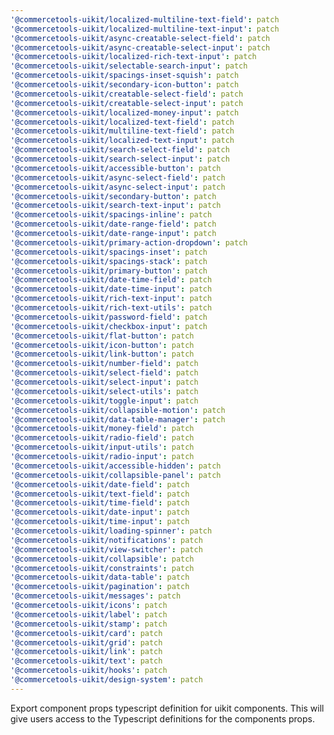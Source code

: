 ```yaml
---
'@commercetools-uikit/localized-multiline-text-field': patch
'@commercetools-uikit/localized-multiline-text-input': patch
'@commercetools-uikit/async-creatable-select-field': patch
'@commercetools-uikit/async-creatable-select-input': patch
'@commercetools-uikit/localized-rich-text-input': patch
'@commercetools-uikit/selectable-search-input': patch
'@commercetools-uikit/spacings-inset-squish': patch
'@commercetools-uikit/secondary-icon-button': patch
'@commercetools-uikit/creatable-select-field': patch
'@commercetools-uikit/creatable-select-input': patch
'@commercetools-uikit/localized-money-input': patch
'@commercetools-uikit/localized-text-field': patch
'@commercetools-uikit/multiline-text-field': patch
'@commercetools-uikit/localized-text-input': patch
'@commercetools-uikit/search-select-field': patch
'@commercetools-uikit/search-select-input': patch
'@commercetools-uikit/accessible-button': patch
'@commercetools-uikit/async-select-field': patch
'@commercetools-uikit/async-select-input': patch
'@commercetools-uikit/secondary-button': patch
'@commercetools-uikit/search-text-input': patch
'@commercetools-uikit/spacings-inline': patch
'@commercetools-uikit/date-range-field': patch
'@commercetools-uikit/date-range-input': patch
'@commercetools-uikit/primary-action-dropdown': patch
'@commercetools-uikit/spacings-inset': patch
'@commercetools-uikit/spacings-stack': patch
'@commercetools-uikit/primary-button': patch
'@commercetools-uikit/date-time-field': patch
'@commercetools-uikit/date-time-input': patch
'@commercetools-uikit/rich-text-input': patch
'@commercetools-uikit/rich-text-utils': patch
'@commercetools-uikit/password-field': patch
'@commercetools-uikit/checkbox-input': patch
'@commercetools-uikit/flat-button': patch
'@commercetools-uikit/icon-button': patch
'@commercetools-uikit/link-button': patch
'@commercetools-uikit/number-field': patch
'@commercetools-uikit/select-field': patch
'@commercetools-uikit/select-input': patch
'@commercetools-uikit/select-utils': patch
'@commercetools-uikit/toggle-input': patch
'@commercetools-uikit/collapsible-motion': patch
'@commercetools-uikit/data-table-manager': patch
'@commercetools-uikit/money-field': patch
'@commercetools-uikit/radio-field': patch
'@commercetools-uikit/input-utils': patch
'@commercetools-uikit/radio-input': patch
'@commercetools-uikit/accessible-hidden': patch
'@commercetools-uikit/collapsible-panel': patch
'@commercetools-uikit/date-field': patch
'@commercetools-uikit/text-field': patch
'@commercetools-uikit/time-field': patch
'@commercetools-uikit/date-input': patch
'@commercetools-uikit/time-input': patch
'@commercetools-uikit/loading-spinner': patch
'@commercetools-uikit/notifications': patch
'@commercetools-uikit/view-switcher': patch
'@commercetools-uikit/collapsible': patch
'@commercetools-uikit/constraints': patch
'@commercetools-uikit/data-table': patch
'@commercetools-uikit/pagination': patch
'@commercetools-uikit/messages': patch
'@commercetools-uikit/icons': patch
'@commercetools-uikit/label': patch
'@commercetools-uikit/stamp': patch
'@commercetools-uikit/card': patch
'@commercetools-uikit/grid': patch
'@commercetools-uikit/link': patch
'@commercetools-uikit/text': patch
'@commercetools-uikit/hooks': patch
'@commercetools-uikit/design-system': patch
---
```


Export component props typescript definition for uikit components. This will give users access to the Typescript definitions for the components props.
